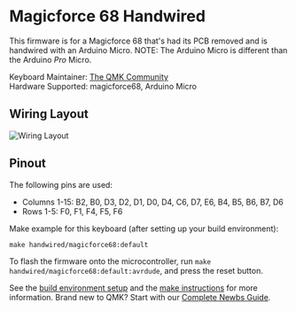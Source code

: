 # Magicforce 68 Handwired

This firmware is for a Magicforce 68 that's had its PCB removed and is handwired with an Arduino Micro. NOTE: The Arduino Micro is different than the Arduino *Pro* Micro.

Keyboard Maintainer: [The QMK Community](https://github.com/qmk)  
Hardware Supported: magicforce68, Arduino Micro  

## Wiring Layout

![Wiring Layout](http://i.imgur.com/NmTCv5u.png)

## Pinout

The following pins are used:
- Columns 1-15: B2, B0, D3, D2, D1, D0, D4, C6, D7, E6, B4, B5, B6, B7, D6
- Rows 1-5: F0, F1, F4, F5, F6

Make example for this keyboard (after setting up your build environment):

    make handwired/magicforce68:default

To flash the firmware onto the microcontroller, run `make handwired/magicforce68:default:avrdude`, and press the reset button.

See the [build environment setup](https://docs.qmk.fm/#/getting_started_build_tools) and the [make instructions](https://docs.qmk.fm/#/getting_started_make_guide) for more information. Brand new to QMK? Start with our [Complete Newbs Guide](https://docs.qmk.fm/#/newbs).
